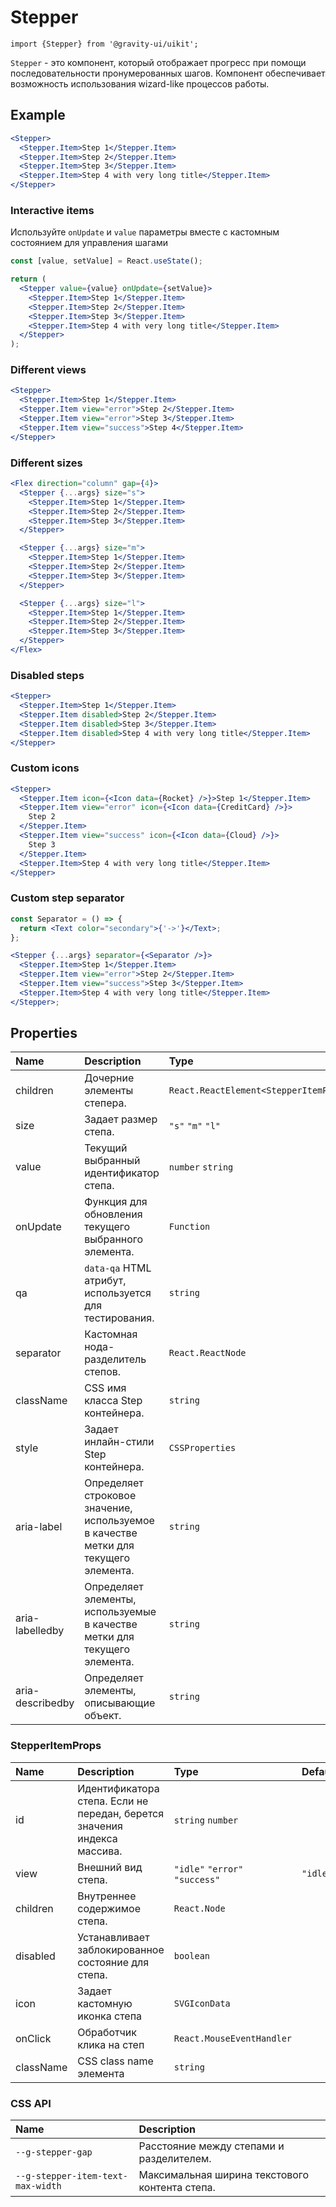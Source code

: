 <!--GITHUB_BLOCK-->

# Stepper

<!--/GITHUB_BLOCK-->

```tsx
import {Stepper} from '@gravity-ui/uikit';
```

`Stepper` - это компонент, который отображает прогресс при помощи последовательности пронумерованных шагов. Компонент обеспечивает возможность использования wizard-like процессов работы.

## Example

<!--GITHUB_BLOCK-->

```jsx
<Stepper>
  <Stepper.Item>Step 1</Stepper.Item>
  <Stepper.Item>Step 2</Stepper.Item>
  <Stepper.Item>Step 3</Stepper.Item>
  <Stepper.Item>Step 4 with very long title</Stepper.Item>
</Stepper>
```

<!-- Storybook example -->

<StepperDefault />

<!--/GITHUB_BLOCK-->

### Interactive items

Используйте `onUpdate` и `value` параметры вместе с кастомным состоянием для управления шагами

<!--GITHUB_BLOCK-->

```jsx
const [value, setValue] = React.useState();

return (
  <Stepper value={value} onUpdate={setValue}>
    <Stepper.Item>Step 1</Stepper.Item>
    <Stepper.Item>Step 2</Stepper.Item>
    <Stepper.Item>Step 3</Stepper.Item>
    <Stepper.Item>Step 4 with very long title</Stepper.Item>
  </Stepper>
);
```

<!-- Storybook example -->

<StepperInteractiveShowcase />

<!--/GITHUB_BLOCK-->

### Different views

<!--GITHUB_BLOCK-->

```jsx
<Stepper>
  <Stepper.Item>Step 1</Stepper.Item>
  <Stepper.Item view="error">Step 2</Stepper.Item>
  <Stepper.Item view="error">Step 3</Stepper.Item>
  <Stepper.Item view="success">Step 4</Stepper.Item>
</Stepper>
```

<!-- Storybook example -->

<StepperView/>

<!--/GITHUB_BLOCK-->

### Different sizes

<!--GITHUB_BLOCK-->

```jsx
<Flex direction="column" gap={4}>
  <Stepper {...args} size="s">
    <Stepper.Item>Step 1</Stepper.Item>
    <Stepper.Item>Step 2</Stepper.Item>
    <Stepper.Item>Step 3</Stepper.Item>
  </Stepper>

  <Stepper {...args} size="m">
    <Stepper.Item>Step 1</Stepper.Item>
    <Stepper.Item>Step 2</Stepper.Item>
    <Stepper.Item>Step 3</Stepper.Item>
  </Stepper>

  <Stepper {...args} size="l">
    <Stepper.Item>Step 1</Stepper.Item>
    <Stepper.Item>Step 2</Stepper.Item>
    <Stepper.Item>Step 3</Stepper.Item>
  </Stepper>
</Flex>
```

<!-- Storybook example -->

<StepperSize/>

<!--/GITHUB_BLOCK-->

### Disabled steps

<!--GITHUB_BLOCK-->

```jsx
<Stepper>
  <Stepper.Item>Step 1</Stepper.Item>
  <Stepper.Item disabled>Step 2</Stepper.Item>
  <Stepper.Item disabled>Step 3</Stepper.Item>
  <Stepper.Item disabled>Step 4 with very long title</Stepper.Item>
</Stepper>
```

<!-- Storybook example -->

<StepperDisabled/>

<!--/GITHUB_BLOCK-->

### Custom icons

<!--GITHUB_BLOCK-->

```jsx
<Stepper>
  <Stepper.Item icon={<Icon data={Rocket} />}>Step 1</Stepper.Item>
  <Stepper.Item view="error" icon={<Icon data={CreditCard} />}>
    Step 2
  </Stepper.Item>
  <Stepper.Item view="success" icon={<Icon data={Cloud} />}>
    Step 3
  </Stepper.Item>
  <Stepper.Item>Step 4 with very long title</Stepper.Item>
</Stepper>
```

<!-- Storybook example -->

<StepperCustomIcons/>

<!--/GITHUB_BLOCK-->

### Custom step separator

<!--GITHUB_BLOCK-->

```jsx
const Separator = () => {
  return <Text color="secondary">{'->'}</Text>;
};

<Stepper {...args} separator={<Separator />}>
  <Stepper.Item>Step 1</Stepper.Item>
  <Stepper.Item view="error">Step 2</Stepper.Item>
  <Stepper.Item view="success">Step 3</Stepper.Item>
  <Stepper.Item>Step 4 with very long title</Stepper.Item>
</Stepper>;
```

<!-- Storybook example -->

<StepperCustomSeparator/>

<!--/GITHUB_BLOCK-->

## Properties

| Name             | Description                                                                         | Type                                   | Default |
| :--------------- | :---------------------------------------------------------------------------------- | :------------------------------------- | :------ |
| children         | Дочерние элементы степера.                                                          | `React.ReactElement<StepperItemProps>` |         |
| size             | Задает размер степа.                                                                | `"s"` `"m"` `"l"`                      | `"s"`   |
| value            | Текущий выбранный идентификатор степа.                                              | `number` `string`                      |         |
| onUpdate         | Функция для обновления текущего выбранного элемента.                                | `Function`                             |         |
| qa               | `data-qa` HTML атрибут, используется для тестирования.                              | `string`                               |         |
| separator        | Кастомная нода-разделитель степов.                                                  | `React.ReactNode`                      |         |
| className        | CSS имя класса Step контейнера.                                                     | `string`                               |         |
| style            | Задает инлайн-стили Step контейнера.                                                | `CSSProperties`                        |         |
| aria-label       | Определяет строковое значение, используемое в качестве метки для текущего элемента. | `string`                               |         |
| aria-labelledby  | Определяет элементы, используемые в качестве метки для текущего элемента.           | `string`                               |         |
| aria-describedby | Определяет элементы, описывающие объект.                                            | `string`                               |         |

### StepperItemProps

| Name      | Description                                                              | Type                           | Default  |
| :-------- | :----------------------------------------------------------------------- | :----------------------------- | :------- |
| id        | Идентификатора степа. Если не передан, берется значения индекса массива. | `string` `number`              |          |
| view      | Внешний вид степа.                                                       | `"idle"` `"error"` `"success"` | `"idle"` |
| children  | Внутреннее содержимое степа.                                             | `React.Node`                   |          |
| disabled  | Устанавливает заблокированное состояние для степа.                       | `boolean`                      |          |
| icon      | Задает кастомную иконка степа                                            | `SVGIconData`                  |          |
| onClick   | Обработчик клика на степ                                                 | `React.MouseEventHandler`      |          |
| className | CSS class name элемента                                                  | `string`                       |          |

### CSS API

| Name                              | Description                                    |
| :-------------------------------- | :--------------------------------------------- |
| `--g-stepper-gap`                 | Расстояние между степами и разделителем.       |
| `--g-stepper-item-text-max-width` | Максимальная ширина текстового контента степа. |
